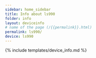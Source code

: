 ```yaml
---
sidebar: home_sidebar
title: Info about ls990
folder: info
layout: deviceinfo
# name of the page (/{{permalink}}.html)
permalink: ls990/
device: ls990
---
```

{% include templates/device_info.md %}
